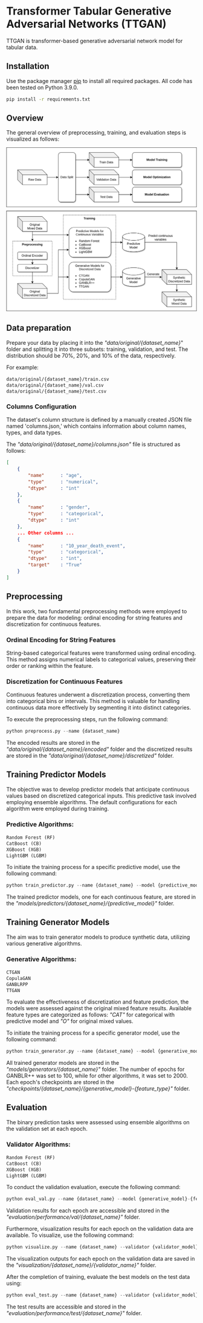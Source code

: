 # Transformer Tabular Generative Adversarial Networks (TTGAN)
TTGAN is transformer-based generative adversarial network model for tabular data.

## Installation
Use the package manager [pip](https://pip.pypa.io/en/stable/) to install all required packages. All code has been tested on Python 3.9.0.

```bash
pip install -r requirements.txt
```

## Overview
The general overview of preprocessing, training, and evaluation steps is visualized as follows:

![plot](./Overview.png)

## Data preparation
Prepare your data by placing it into the *"data/original/{dataset_name}*" folder and splitting it into three subsets: training, validation, and test. The distribution should be 70%, 20%, and 10% of the data, respectively.

For example:

    data/original/{dataset_name}/train.csv
    data/original/{dataset_name}/val.csv
    data/original/{dataset_name}/test.csv

### Columns Configuration
The dataset's column structure is defined by a manually created JSON file named 'columns.json,' which contains information about column names, types, and data types.

The *"data/original/{dataset_name}/columns.json"* file is structured as follows:

```json
[
    {
        "name"      : "age",
        "type"      : "numerical",
        "dtype"     : "int"
    },
    {
        "name"      : "gender",
        "type"      : "categorical",
        "dtype"     : "int"
    },
    ... Other columns ...
    {
        "name"      : "10_year_death_event",
        "type"      : "categorical",
        "dtype"     : "int",
        "target"    : "True"
    }
]
```

## Preprocessing
In this work, two fundamental preprocessing methods were employed to prepare the data for modeling: ordinal encoding for string features and discretization for continuous features.

### Ordinal Encoding for String Features
String-based categorical features were transformed using ordinal encoding. This method assigns numerical labels to categorical values, preserving their order or ranking within the feature.

### Discretization for Continuous Features
Continuous features underwent a discretization process, converting them into categorical bins or intervals. This method is valuable for handling continuous data more effectively by segmenting it into distinct categories.

To execute the preprocessing steps, run the following command:

```python
python preprocess.py --name {dataset_name}
```

The encoded results are stored in the *"data/original/{dataset_name}/encoded"* folder and the discretized results are stored in the *"data/original/{dataset_name}/discretized"* folder.

## Training Predictor Models
The objective was to develop predictor models that anticipate continuous values based on discretized categorical inputs. This predictive task involved employing ensemble algorithms. The default configurations for each algorithm were employed during training.

### Predictive Algorithms:
    Random Forest (RF)
    CatBoost (CB)
    XGBoost (XGB)
    LightGBM (LGBM)

To initiate the training process for a specific predictive model, use the following command:

```python
python train_predictor.py --name {dataset_name} --model {predictive_model}
```

The trained predictor models, one for each continuous feature, are stored in the *"models/predictors/{dataset_name}/{predictive_model}"* folder.

## Training Generator Models
The aim was to train generator models to produce synthetic data, utilizing various generative algorithms.

### Generative Algorithms:
    CTGAN
    CopulaGAN
    GANBLRPP
    TTGAN

To evaluate the effectiveness of discretization and feature prediction, the models were assessed against the original mixed feature results. Available feature types are categorized as follows: *"CAT"* for categorical with predictive model and *"O"* for original mixed values.

To initiate the training process for a specific generator model, use the following command:

```python
python train_generator.py --name {dataset_name} --model {generative_model}-{feature_type}
```

All trained generator models are stored in the *"models/generators/{dataset_name}"* folder. The number of epochs for GANBLR++ was set to 100, while for other algorithms, it was set to 2000. Each epoch's checkpoints are stored in the *"checkpoints/{dataset_name}/{generative_model}-{feature_type}"* folder.

## Evaluation
The binary prediction tasks were assessed using ensemble algorithms on the validation set at each epoch.

### Validator Algorithms:
    Random Forest (RF)
    CatBoost (CB)
    XGBoost (XGB)
    LightGBM (LGBM)

To conduct the validation evaluation, execute the following command:

```python
python eval_val.py --name {dataset_name} --model {generative_model}-{feature_type} --predictor {predictive_model} --validator {validator_model}
```

Validation results for each epoch are accessible and stored in the *"evaluation/performance/val/{dataset_name}"* folder.

Furthermore, visualization results for each epoch on the validation data are available. To visualize, use the following command:

```python
python visualize.py --name {dataset_name} --validator {validator_model}
```

The visualization outputs for each epoch on the validation data are saved in the *"visualization/{dataset_name}/{validator_name}"* folder.

After the completion of training, evaluate the best models on the test data using:

```python
python eval_test.py --name {dataset_name} --validator {validator_model}
```

The test results are accessible and stored in the *"evaluation/performance/test/{dataset_name}"* folder.